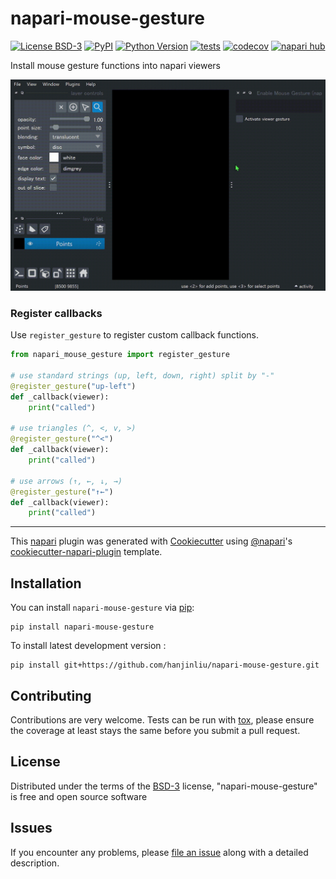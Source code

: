 # napari-mouse-gesture

[![License BSD-3](https://img.shields.io/pypi/l/napari-mouse-gesture.svg?color=green)](https://github.com/hanjinliu/napari-mouse-gesture/raw/main/LICENSE)
[![PyPI](https://img.shields.io/pypi/v/napari-mouse-gesture.svg?color=green)](https://pypi.org/project/napari-mouse-gesture)
[![Python Version](https://img.shields.io/pypi/pyversions/napari-mouse-gesture.svg?color=green)](https://python.org)
[![tests](https://github.com/hanjinliu/napari-mouse-gesture/workflows/tests/badge.svg)](https://github.com/hanjinliu/napari-mouse-gesture/actions)
[![codecov](https://codecov.io/gh/hanjinliu/napari-mouse-gesture/branch/main/graph/badge.svg)](https://codecov.io/gh/hanjinliu/napari-mouse-gesture)
[![napari hub](https://img.shields.io/endpoint?url=https://api.napari-hub.org/shields/napari-mouse-gesture)](https://napari-hub.org/plugins/napari-mouse-gesture)

Install mouse gesture functions into napari viewers

![](example.gif)

### Register callbacks

Use `register_gesture` to register custom callback functions.

```python
from napari_mouse_gesture import register_gesture

# use standard strings (up, left, down, right) split by "-"
@register_gesture("up-left")
def _callback(viewer):
    print("called")

# use triangles (^, <, v, >)
@register_gesture("^<")
def _callback(viewer):
    print("called")

# use arrows (↑, ←, ↓, →)
@register_gesture("↑←")
def _callback(viewer):
    print("called")
```

----------------------------------

This [napari] plugin was generated with [Cookiecutter] using [@napari]'s [cookiecutter-napari-plugin] template.

<!--
Don't miss the full getting started guide to set up your new package:
https://github.com/napari/cookiecutter-napari-plugin#getting-started

and review the napari docs for plugin developers:
https://napari.org/stable/plugins/index.html
-->

## Installation

You can install `napari-mouse-gesture` via [pip]:

    pip install napari-mouse-gesture



To install latest development version :

    pip install git+https://github.com/hanjinliu/napari-mouse-gesture.git


## Contributing

Contributions are very welcome. Tests can be run with [tox], please ensure
the coverage at least stays the same before you submit a pull request.

## License

Distributed under the terms of the [BSD-3] license,
"napari-mouse-gesture" is free and open source software

## Issues

If you encounter any problems, please [file an issue] along with a detailed description.

[napari]: https://github.com/napari/napari
[Cookiecutter]: https://github.com/audreyr/cookiecutter
[@napari]: https://github.com/napari
[MIT]: http://opensource.org/licenses/MIT
[BSD-3]: http://opensource.org/licenses/BSD-3-Clause
[GNU GPL v3.0]: http://www.gnu.org/licenses/gpl-3.0.txt
[GNU LGPL v3.0]: http://www.gnu.org/licenses/lgpl-3.0.txt
[Apache Software License 2.0]: http://www.apache.org/licenses/LICENSE-2.0
[Mozilla Public License 2.0]: https://www.mozilla.org/media/MPL/2.0/index.txt
[cookiecutter-napari-plugin]: https://github.com/napari/cookiecutter-napari-plugin

[file an issue]: https://github.com/hanjinliu/napari-mouse-gesture/issues

[napari]: https://github.com/napari/napari
[tox]: https://tox.readthedocs.io/en/latest/
[pip]: https://pypi.org/project/pip/
[PyPI]: https://pypi.org/
